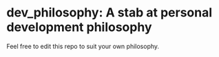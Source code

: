 # dev_philosophy: A stab at personal development philosophy

Feel free to edit this repo to suit your own philosophy.
